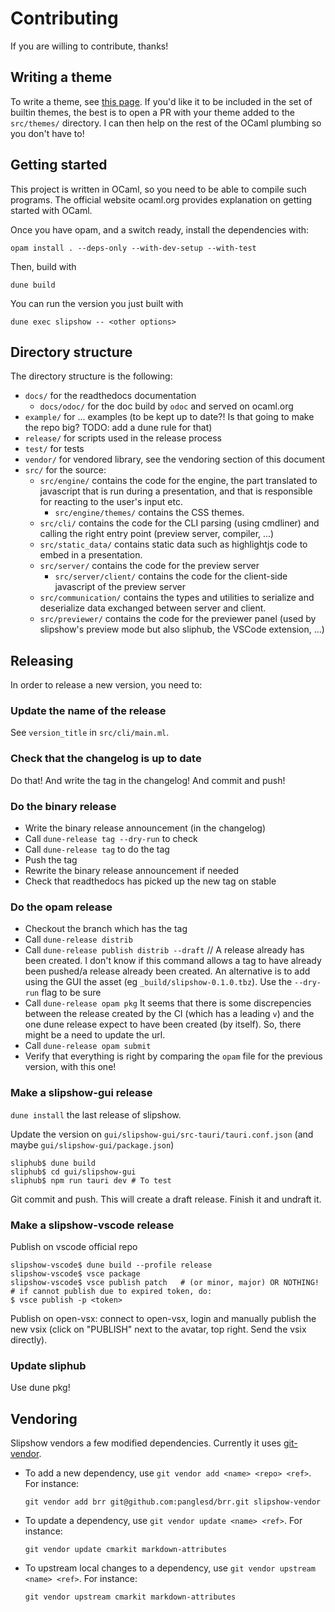 # Contributing

If you are willing to contribute, thanks!

## Writing a theme

To write a theme, see [this page](https://slipshow.readthedocs.io/en/stable/themes.html). If you'd like it to be included in the set of builtin themes, the best is to open a PR with your theme added to the `src/themes/` directory. I can then help on the rest of the OCaml plumbing so you don't have to!

## Getting started

This project is written in OCaml, so you need to be able to compile such programs. The official website ocaml.org provides explanation on getting started with OCaml.

Once you have opam, and a switch ready, install the dependencies with:

```shell
opam install . --deps-only --with-dev-setup --with-test
```

Then, build with

```shell
dune build
```

You can run the version you just built with

```shell
dune exec slipshow -- <other options>
```

## Directory structure

The directory structure is the following:
- `docs/` for the readthedocs documentation
  - `docs/odoc/` for the doc build by `odoc` and served on ocaml.org
- `example/` for ... examples (to be kept up to date?! Is that going to make the repo big? TODO: add a dune rule for that)
- `release/` for scripts used in the release process
- `test/` for tests
- `vendor/` for vendored library, see the vendoring section of this document
- `src/` for the source:
  - `src/engine/` contains the code for the engine, the part translated to
    javascript that is run during a presentation, and that is responsible for
    reacting to the user's input etc.
    - `src/engine/themes/` contains the CSS themes.
  - `src/cli/` contains the code for the CLI parsing (using cmdliner) and calling
    the right entry point (preview server, compiler, ...)
  - `src/static_data/` contains static data such as highlightjs code to embed in a
    presentation.
  - `src/server/` contains the code for the preview server
    - `src/server/client/` contains the code for the client-side javascript of the preview server
  - `src/communication/` contains the types and utilities to serialize and
    deserialize data exchanged between server and client.
  - `src/previewer/` contains the code for the previewer panel (used by
    slipshow's preview mode but also sliphub, the VSCode extension, ...)

## Releasing

In order to release a new version, you need to:

### Update the name of the release

See `version_title` in `src/cli/main.ml`.

### Check that the changelog is up to date

Do that! And write the tag in the changelog! And commit and push!

### Do the binary release

- Write the binary release announcement (in the changelog)
- Call `dune-release tag --dry-run` to check
- Call `dune-release tag` to do the tag
- Push the tag
- Rewrite the binary release announcement if needed
- Check that readthedocs has picked up the new tag on stable

### Do the opam release

- Checkout the branch which has the tag
- Call `dune-release distrib`
- Call `dune-release publish distrib --draft` // A release already has been created. I don't know if this command allows a tag to have already been pushed/a release already been created.
  An alternative is to add using the GUI the asset (eg `_build/slipshow-0.1.0.tbz`).
  Use the `--dry-run` flag to be sure
- Call `dune-release opam pkg`
  It seems that there is some discrepencies between the release created by the CI (which has a leading `v`) and the one dune release expect to have been created (by itself).
  So, there might be a need to update the url.
- Call `dune-release opam submit`
- Verify that everything is right by comparing the `opam` file for the previous version, with this one!

### Make a slipshow-gui release

`dune install` the last release of slipshow.

Update the version on `gui/slipshow-gui/src-tauri/tauri.conf.json` (and maybe `gui/slipshow-gui/package.json`)

```
sliphub$ dune build
sliphub$ cd gui/slipshow-gui
sliphub$ npm run tauri dev # To test
```

Git commit and push. This will create a draft release. Finish it and undraft it.

### Make a slipshow-vscode release

Publish on vscode official repo

```
slipshow-vscode$ dune build --profile release
slipshow-vscode$ vsce package
slipshow-vscode$ vsce publish patch   # (or minor, major) OR NOTHING!
# if cannot publish due to expired token, do:
$ vsce publish -p <token>
```


Publish on open-vsx: connect to open-vsx, login and manually publish the new vsix (click on "PUBLISH" next to the avatar, top right. Send the vsix directly).

### Update sliphub

Use dune pkg!

## Vendoring

Slipshow vendors a few modified dependencies. Currently it uses
[git-vendor](https://github.com/brettlangdon/git-vendor).

- To add a new dependency, use `git vendor add <name> <repo> <ref>`. For instance:
  ```
  git vendor add brr git@github.com:panglesd/brr.git slipshow-vendor
  ```
- To update a dependency, use `git vendor update <name> <ref>`. For instance:

  ```
  git vendor update cmarkit markdown-attributes
  ```
- To upstream local changes to a dependency, use `git vendor upstream <name> <ref>`. For instance:
  ```
  git vendor upstream cmarkit markdown-attributes
  ```
